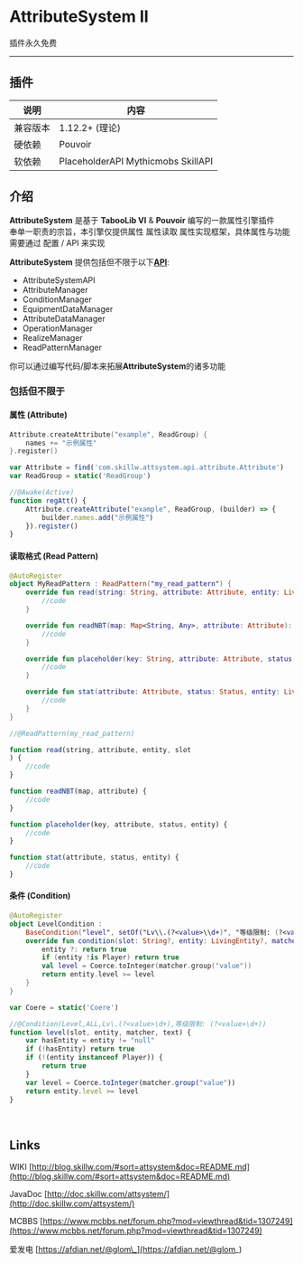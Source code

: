 # AttributeSystem II

插件永久免费

---

## 插件

| 说明   | 内容                                 |
|------|------------------------------------|
| 兼容版本 | 1.12.2+ (理论)                       |
| 硬依赖  | Pouvoir                            |
| 软依赖  | PlaceholderAPI Mythicmobs SkillAPI |

## 介绍

**AttributeSystem** 是基于 **TabooLib VI** & **Pouvoir** 编写的一款属性引擎插件  
奉单一职责的宗旨，本引擎仅提供属性 属性读取 属性实现框架，具体属性与功能需要通过 配置 / API 来实现

**AttributeSystem** 提供包括但不限于以下[**API**](http://doc.skillw.com/attsystem/):

- AttributeSystemAPI
- AttributeManager
- ConditionManager
- EquipmentDataManager
- AttributeDataManager
- OperationManager
- RealizeManager
- ReadPatternManager

你可以通过编写代码/脚本来拓展**AttributeSystem**的诸多功能

### 包括但不限于

#### 属性 (Attribute)

```kotlin
Attribute.createAttribute("example", ReadGroup) {
    names += "示例属性"
}.register()
```

```javascript
var Attribute = find('com.skillw.attsystem.api.attribute.Attribute')
var ReadGroup = static('ReadGroup')

//@Awake(Active)
function regAtt() {
    Attribute.createAttribute("example", ReadGroup, (builder) => {
        builder.names.add("示例属性")
    }).register()
}
```

#### 读取格式 (Read Pattern)

```kotlin
@AutoRegister
object MyReadPattern : ReadPattern("my_read_pattern") {
    override fun read(string: String, attribute: Attribute, entity: LivingEntity?, slot: String?): Status? {
        //code
    }

    override fun readNBT(map: Map<String, Any>, attribute: Attribute): Status? {
        //code
    }

    override fun placeholder(key: String, attribute: Attribute, status: Status, entity: LivingEntity?): Any? {
        //code
    }

    override fun stat(attribute: Attribute, status: Status, entity: LivingEntity?): TellrawJson {
        //code
    }
}
```

```javascript
//@ReadPattern(my_read_pattern)

function read(string, attribute, entity, slot
) {
    //code
}

function readNBT(map, attribute) {
    //code
}

function placeholder(key, attribute, status, entity) {
    //code
}

function stat(attribute, status, entity) {
    //code
}
```

#### 条件 (Condition)

```kotlin
@AutoRegister
object LevelCondition :
    BaseCondition("level", setOf("Lv\\.(?<value>\\d+)", "等级限制: (?<value>\\d+)"), ConditionType.ALL) {
    override fun condition(slot: String?, entity: LivingEntity?, matcher: Matcher, text: String): Boolean {
        entity ?: return true
        if (entity !is Player) return true
        val level = Coerce.toInteger(matcher.group("value"))
        return entity.level >= level
    }
}
```

```javascript
var Coere = static('Coere')

//@Condition(Level,ALL,Lv\.(?<value>\d+),等级限制: (?<value>\d+))
function level(slot, entity, matcher, text) {
    var hasEntity = entity != "null"
    if (!hasEntity) return true
    if (!(entity instanceof Player)) {
        return true
    }
    var level = Coerce.toInteger(matcher.group("value"))
    return entity.level >= level
}

```

<br/>

## Links

WIKI [http://blog.skillw.com/#sort=attsystem&doc=README.md](http://blog.skillw.com/#sort=attsystem&doc=README.md)

JavaDoc [http://doc.skillw.com/attsystem/](http://doc.skillw.com/attsystem/)

MCBBS [https://www.mcbbs.net/forum.php?mod=viewthread&tid=1307249](https://www.mcbbs.net/forum.php?mod=viewthread&tid=1307249)

爱发电 [https://afdian.net/@glom\_](https://afdian.net/@glom_)
